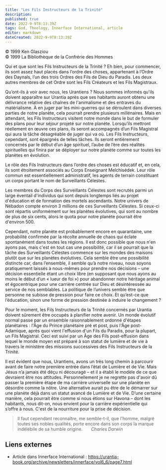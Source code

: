 ```yaml
---
title: "Les Fils Instructeurs de la Trinité"
description: 
published: true
date: 2022-9-9T8:13:39Z
tags: God, Theology, Innerface International, article
editor: markdown
dateCreated: 2022-9-9T8:13:39Z
---
```


<p class="v-card v-sheet theme--light gray lighten-3 px-2">© 1999 Ken Glasziou<br>© 1999 La Bibliothèque de la Confrérie des Hommes</p>


Qui et que sont les Fils Instructeurs de la Trinité ? Eh bien, pour commencer, ils sont assez haut placés dans l’ordre des choses, appartenant à l’Ordre des Daynals, l’un des trois Ordres des Fils de Dieu du Paradis. Les deux autres membres de cet Ordre sont les Fils Créateurs et les Fils Magistraux.

Qu’ont-ils à voir avec nous, les Urantiens ? Nous sommes informés qu'ils doivent apparaître sur Urantia après que ses habitants auront obtenu une délivrance relative des chaînes de l'animalisme et des entraves du matérialisme. À en juger par les mini-guerres qui se déroulent dans diverses parties de notre planète, cela pourrait prendre plusieurs millénaires. Mais en attendant, les Fils Instructeurs visitent notre monde dans le but de formuler des plans pour leur séjour projeté sur notre planète. Lorsqu’ils mettront réellement en œuvre ces plans, ils seront accompagnés d’un Fils Magistral qui aura la tâche désagréable de juger qui va où. Les Fils Instructeurs, cependant, sont épargnés de telles tâches. Ils seront entièrement concernés par le début d’un âge spirituel, l’aube de l’ère des réalités spirituelles qui finira par se déployer sur notre planète comme sur toutes les planètes en évolution.

Le rôle des Fils Instructeurs dans l’ordre des choses est éducatif et, en cela, ils sont étroitement associés au Corps Enseignant Melchisédek. Leur rôle commun est essentiellement administratif, les agents de terrain constituant un corps portant le nom de Surveillants Célestes.

Les membres du Corps des Surveillants Célestes sont recrutés parmi un large éventail d'individus qui sont depuis longtemps liés au projet d'éducation et de formation des mortels ascendants. Notre univers de Nébadon compte environ 3 millions de ces Surveillants Célestes. Si ceux-ci sont répartis uniformément sur les planètes évolutives, qui sont au nombre de plus de six cents, alors le quota pour notre planète pourrait être d'environ 500.

Cependant, notre planète est probablement encore en quarantaine, une probabilité confirmée par la récolte annuelle de chaos qui éclate spontanément dans toutes les régions. Il est donc possible que nous n'en ayons pas, mais c'est en tout cas une possibilité, car il se pourrait que la tâche des Surveillants Célestes commence sur les mondes des maisons plutôt que sur les planètes évolutives. Cela semble être une possibilité distincte car, dans l’ensemble, il semble qu’à notre niveau, nous soyons pratiquement laissés à nous-mêmes pour prendre nos décisions – une décision essentielle étant un choix libre (en supposant que nous ayons au moins le début d’un « lueur de foi ») pour abandonner notre héritage animal et égocentrique pour une carrière centrée sur Dieu et désintéressée au service de nos semblables. La politique de l’univers semble être que personne ne subisse de pression pour faire ce choix. Et qu’est-ce que l’éducation, sinon une forme de pression destinée à induire le changement ?

Pour le moment, les Fils Instructeurs de la Trinité concernés par Urantia doivent sûrement être occupés à planifier notre avenir. Un monde évolutif normal passe par un ensemble raisonnablement ordonné d'étapes planétaires : l'Âge du Prince planétaire pré et post, puis l'Âge post-Adamique, après quoi vient l'effusion d'un Fils du Paradis, pour la plupart, un Fils Magistral. Ceci est suivi par un Âge des Fils post-effusion dans lequel le monde moyen est préparé à son statut de lumière et de vie à travers le ministère des missions successives des Fils Instructeurs de la Trinité.

Il est évident que nous, Urantiens, avons un très long chemin à parcourir avant de faire notre première entrée dans l’état de Lumière et de Vie. Mais Jésus n’a jamais été déçu ni découragé – et il a établi le modèle de ce que devraient être nos attitudes. Personnellement je ne regrette pas d'avoir dû passer la première étape de ma carrière universelle sur une planète en désordre comme la nôtre. Une alternative aurait pu être de le démarrer sur une planète déjà dans un statut avancé de Lumière et de Vie. D’une certaine manière, cela pourrait être comme si nous étions sur Havona – dont les habitants, nous dit-on, nous envient pour la carrière expérientielle qui s’offre à nous. C'est de la nourriture pour la prise de décision.

> Il faut cependant reconnaître, me semble-t-il, que l'homme, malgré toutes ses nobles qualités, porte encore dans son corps la marque indélébile de sa humble origine.
> &nbsp; &nbsp; &nbsp; _Charles Darwin_

## Liens externes

- Article dans Innerface International : https://urantia-book.org/archive/newsletters/innerface/vol6_6/page7.html




